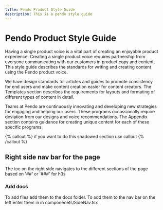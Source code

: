 ```yaml
---
title: Pendo Product Style Guide
description: This is a pendo style guide
---
```


# Pendo Product Style Guide

Having a single product voice is a vital part of creating an enjoyable product experience. Creating a single product voice requires partnership from everyone communicating with our customers in product copy and content. This style guide describes the standards for writing and creating content using the Pendo product voice.

We have design standards for articles and guides to promote consistency for end users and make content creation easier for content creators. The Templates section describes the requirements for layouts and formating of different types of content in detail.

Teams at Pendo are continuously innovating and developing new strategies for engaging and helping our users. These programs occassionally require deviation from our designs and voice recommendations. The Appendix section contains guidance for creating unique content for each of these specific programs.



{% callout %}
if you want to do this shadowed section use callout
{% /callout %}

## Right side nav bar for the page

The toc on the right side navigates to the different sections of the page based on '##' or '###' for h3s

### Add docs

To add files add them to the docs folder. To add them to the nav bar on the left enter them in in componenets/SideNav.tsx
